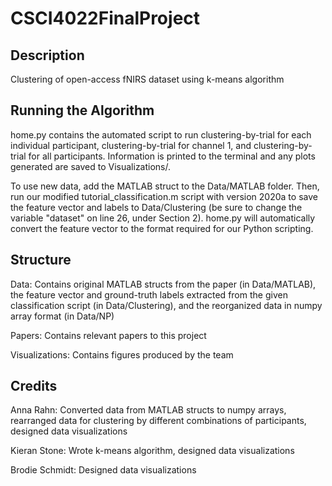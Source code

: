 # CSCI4022FinalProject

## Description
Clustering of open-access fNIRS dataset using k-means algorithm

## Running the Algorithm
home.py contains the automated script to run clustering-by-trial for each individual participant, clustering-by-trial for channel 1, and clustering-by-trial for all participants. Information is printed to the terminal and any plots generated are saved to Visualizations/.

To use new data, add the MATLAB struct to the Data/MATLAB folder. Then, run our modified tutorial_classification.m script with version 2020a to save the feature vector and labels to Data/Clustering (be sure to change the variable "dataset" on line 26, under Section 2). home.py will automatically convert the feature vector to the format required for our Python scripting.

## Structure
Data: Contains original MATLAB structs from the paper (in Data/MATLAB), the feature vector and ground-truth labels extracted from the given classification script (in Data/Clustering), and the reorganized data in numpy array format (in Data/NP)

Papers: Contains relevant papers to this project

Visualizations: Contains figures produced by the team

## Credits
Anna Rahn: Converted data from MATLAB structs to numpy arrays, rearranged data for clustering by different combinations of participants, designed data visualizations

Kieran Stone: Wrote k-means algorithm, designed data visualizations

Brodie Schmidt: Designed data visualizations